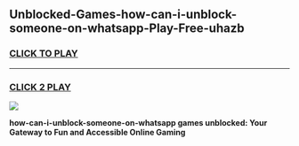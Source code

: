 
## Unblocked-Games-how-can-i-unblock-someone-on-whatsapp-Play-Free-uhazb
<h3>
<a href="https://premium76.site?title=how-can-i-unblock-someone-on-whatsapp&ref=21A">CLICK TO PLAY</a></h3>
<hr>

<h3>
<a href="https://premium76.site?title=how-can-i-unblock-someone-on-whatsapp&ref=21A">CLICK 2 PLAY</a>
  
</h3>

<a href="https://premium76.site?title=how-can-i-unblock-someone-on-whatsapp&ref=21A"><img src="https://clearcache.store/games.png"></a>


**how-can-i-unblock-someone-on-whatsapp games unblocked: Your Gateway to Fun and Accessible Online Gaming**
